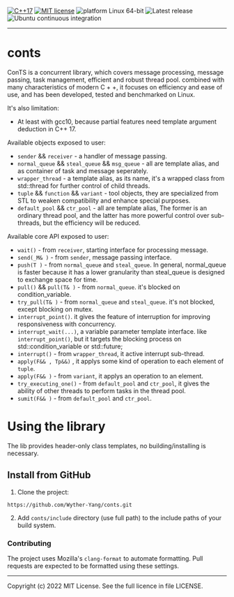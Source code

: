 [![C++17](https://img.shields.io/badge/dialect-C%2B%2B17-blue)](https://en.cppreference.com/w/cpp/17)
[![MIT license](https://img.shields.io/github/license/max0x7ba/atomic_queue)](https://github.com/max0x7ba/atomic_queue/blob/master/LICENSE)
![platform Linux 64-bit](https://img.shields.io/badge/platform-Linux%2064--bit-yellow)
![Latest release](https://img.shields.io/github/v/tag/max0x7ba/atomic_queue?label=latest%20release)
![Ubuntu continuous integration](https://github.com/max0x7ba/atomic_queue/workflows/Ubuntu%20continuous%20integration/badge.svg)

---

# conts

ConTS is a concurrent library, which covers message processing, message passing, task management, efficient and robust thread pool. combined with many characteristics of modern C + +, it focuses on efficiency and ease of use, and has been developed, tested and benchmarked on Linux.

It's also limitation:

* At least with gcc10, because partial features need template argument deduction in C++ 17.

Available objects exposed to user:

* `sender` && `receiver` - a handler of message passing.
* `normal_queue` && `steal_queue` && `msg_queue` - all are template alias, and as container of task and message seperately.
* `wrapper_thread` - a template alias, as its name, it's a wrapped class from std::thread for further control of child threads.
* `tuple` && `function` && `variant` - tool objects, they are specialized from STL to weaken compatibility and enhance special purposes.
* `default_pool` && `ctr_pool` - all are template alias, The former is an ordinary thread pool, and the latter has more powerful control over sub-threads, but the efficiency will be reduced.

Available core API exposed to user:

* `wait()` - from `receiver`, starting interface for processing message.
* `send(_M& )`  - from `sender`, message passing interface.
* `push(T )` - from `normal_queue` and `steal_queue`. In general, normal_queue is faster because it has a lower granularity than steal_queue is  designed to exchange space for time.
* `pull()` && `pull(T& )` - from `normal_queue`. it's blocked on condition_variable.
* `try_pull(T& )` - from `normal_queue` and `steal_queue`. it's not blocked, except blocking on mutex.
* `interrupt_point()`. it gives the feature of interruption for improving responsiveness with concurrency.
* `interrupt_wait(...)`, a variable parameter template interface. like `interrupt_point()`, but it targets the blocking process on std::condition_variable or std::future;
* `interrupt()` - from `wrapper_thread`, it active interrupt sub-thread.
* `apply(F&& , Tp&&)` , it applys some kind of operation to each element of `tuple`.
* `apply(F&& )` - from `variant`, it applys an operation to an element.
* `try_executing_one()` - from `default_pool` and `ctr_pool`, it gives the ability of other threads to perform tasks in the thread pool.
* `sumit(F&& )` - from `default_pool` and `ctr_pool`.

# Using the library
The lib provides header-only class templates, no building/installing is necessary.

## Install from GitHub
1. Clone the project:
```
https://github.com/Wyther-Yang/conts.git
```
2. Add `conts/include` directory (use full path) to the include paths of your build system.

### Contributing
The project uses Mozilla's `clang-format` to automate formatting. Pull requests are expected to be formatted using these settings.

---

Copyright (c) 2022  MIT License. See the full licence in file LICENSE.

